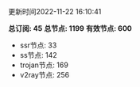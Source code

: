 更新时间2022-11-22 16:10:41

**总订阅: 45**
**总节点: 1199**
**有效节点: 600**
- ssr节点: 33
- ss节点: 142
- trojan节点: 169
- v2ray节点: 256
